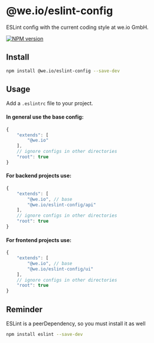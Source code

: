 # @we.io/eslint-config

ESLint config with the current coding style at we.io GmbH.

[![NPM version](https://img.shields.io/npm/v/@we.io/eslint-config)](https://www.npmjs.com/package/@we.io/eslint-config)

## Install

```bash
npm install @we.io/eslint-config --save-dev
```

## Usage

Add a `.eslintrc` file to your project.

#### In general use the base config:

```js
{
    "extends": [
        "@we.io"
    ],
    // ignore configs in other directories
    "root": true
}
```

#### For backend projects use:

```js
{
    "extends": [
        "@we.io", // base
        "@we.io/eslint-config/api"
    ],
    // ignore configs in other directories
    "root": true
}
```

#### For frontend projects use:

```js
{
    "extends": [
        "@we.io", // base
        "@we.io/eslint-config/ui"
    ],
    // ignore configs in other directories
    "root": true
}
```

## Reminder

ESLint is a peerDependency, so you must install it as well

```bash
npm install eslint --save-dev
```

